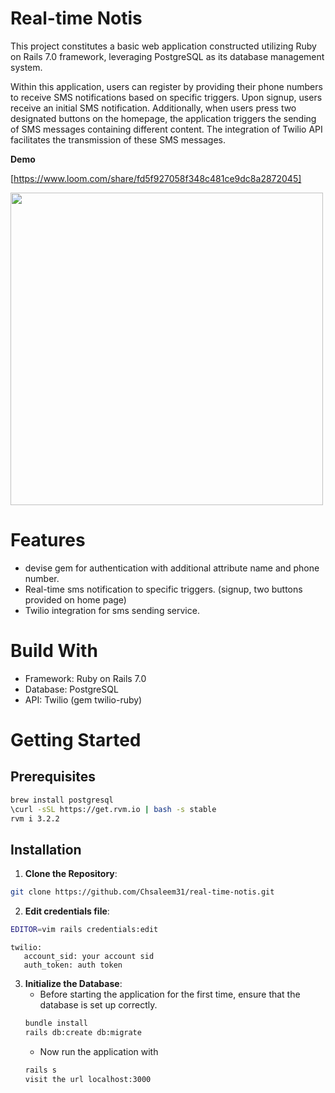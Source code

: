 # Real-time Notis

This project constitutes a basic web application constructed utilizing Ruby on Rails 7.0 framework, leveraging PostgreSQL as its database management system.

Within this application, users can register by providing their phone numbers to receive SMS notifications based on specific triggers. Upon signup, users receive an initial SMS notification. Additionally, when users press two designated buttons on the homepage, the application triggers the sending of SMS messages containing different content. The integration of Twilio API facilitates the transmission of these SMS messages.

**Demo**

[https://www.loom.com/share/fd5f927058f348c481ce9dc8a2872045]

<img height="500" src="https://github.com/Chsaleem31/real-time-notis/assets/119432487/df88d5cd-afc2-4d9b-9cfd-f80b9219024b" >

# Features

- devise gem for authentication with additional attribute name and phone number.
- Real-time sms notification to specific triggers. (signup, two buttons provided on home page)
- Twilio integration for sms sending service.

# Build With

- Framework: Ruby on Rails 7.0
- Database: PostgreSQL
- API: Twilio (gem twilio-ruby)

# Getting Started

## Prerequisites

```bash
brew install postgresql
\curl -sSL https://get.rvm.io | bash -s stable
rvm i 3.2.2
```

## Installation

1. **Clone the Repository**:

```bash
git clone https://github.com/Chsaleem31/real-time-notis.git
```

2.  **Edit credentials file**:

```bash
EDITOR=vim rails credentials:edit
```
```
twilio:
   account_sid: your account sid
   auth_token: auth token
```

3. **Initialize the Database**:
   - Before starting the application for the first time, ensure that the database is set up correctly.
   ```bash
   bundle install
   rails db:create db:migrate
   ```
   - Now run the application with
   ```bash
   rails s
   visit the url localhost:3000
   ```
